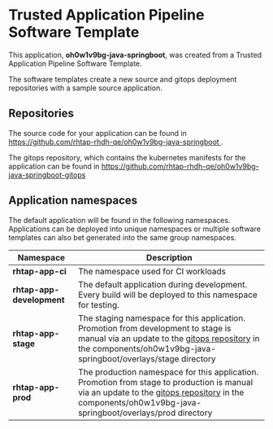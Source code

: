 # Trusted Application Pipeline Software Template

This application, **oh0w1v9bg-java-springboot**, was created from a Trusted Application Pipeline Software Template.

The software templates create a new source and gitops deployment repositories with a sample source application. 

## Repositories

The source code for your application can be found in [https://github.com/rhtap-rhdh-qe/oh0w1v9bg-java-springboot ](https://github.com/rhtap-rhdh-qe/oh0w1v9bg-java-springboot ).
 
The gitops repository, which contains the kubernetes manifests for the application can be found in 
[https://github.com/rhtap-rhdh-qe/oh0w1v9bg-java-springboot-gitops ](https://github.com/rhtap-rhdh-qe/oh0w1v9bg-java-springboot-gitops ) 

## Application namespaces 

The default application will be found in the following namespaces. Applications can be deployed into unique namespaces or multiple software templates can also bet generated into the same group namespaces.  

|  Namespace   |  Description   |  
| -------- | -------- |
| **rhtap-app-ci** | The namespace used for CI workloads |
| **rhtap-app-development** | The default application during development. Every build will be deployed to this namespace for testing. |
| **rhtap-app-stage** | The staging namespace for this application. Promotion from development to stage is manual via an update to the [gitops repository](https://github.com/rhtap-rhdh-qe/oh0w1v9bg-java-springboot-gitops ) in the components/oh0w1v9bg-java-springboot/overlays/stage directory |
| **rhtap-app-prod** | The production namespace for this application. Promotion from stage to production is manual via an update to the [gitops repository](https://github.com/rhtap-rhdh-qe/oh0w1v9bg-java-springboot-gitops ) in the components/oh0w1v9bg-java-springboot/overlays/prod directory |